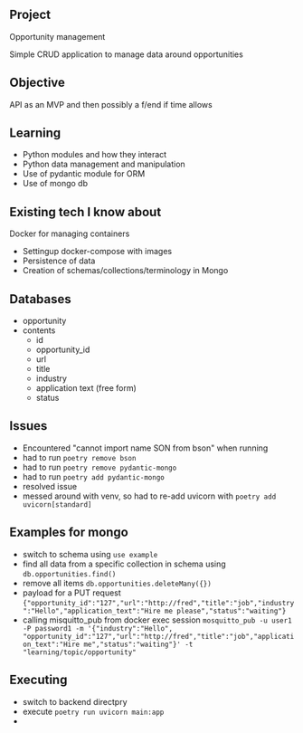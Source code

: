## Project
Opportunity management

Simple CRUD application to manage data around opportunities

## Objective
API as an MVP and then possibly a f/end if time allows

## Learning
- Python modules and how they interact
- Python data management and manipulation
- Use of pydantic module for ORM
- Use of mongo db

## Existing tech I know about
Docker for managing containers
- Settingup docker-compose with images
- Persistence of data
- Creation of schemas/collections/terminology in Mongo


## Databases
- opportunity
- contents
  - id
  - opportunity_id
  - url
  - title
  - industry
  - application text (free form)
  - status

## Issues
-  Encountered "cannot import name SON from bson" when running
  - had to run `poetry remove bson`
  - had to run `poetry remove pydantic-mongo`
  - had to run `poetry add pydantic-mongo`
  - resolved issue 
  - messed around with venv, so had to re-add uvicorn with `poetry add uvicorn[standard]`

## Examples for mongo
- switch to schema using `use example`
- find all data from a specific collection in schema using `db.opportunities.find()`
- remove all items `db.opportunities.deleteMany({})`
- payload for a PUT request `{"opportunity_id":"127","url":"http://fred","title":"job","industry":"Hello","application_text":"Hire me please","status":"waiting"}`
- calling misquitto_pub from docker exec session `mosquitto_pub -u user1 -P password1 -m '{"industry":"Hello", "opportunity_id":"127","url":"http://fred","title":"job","application_text":"Hire me","status":"waiting"}' -t "learning/topic/opportunity"`

## Executing
- switch to backend directpry
- execute `poetry run uvicorn main:app`
- 

